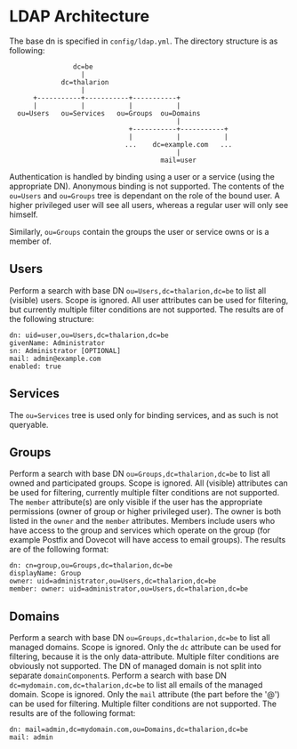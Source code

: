 # LDAP Architecture

The base dn is specified in `config/ldap.yml`. The directory structure is as following:
```
                dc=be
                  |
             dc=thalarion
                  |
      +-----------+-----------+-----------+
      |           |           |           |
  ou=Users   ou=Services   ou=Groups  ou=Domains
                                          |
                              +-----------+-----------+
                              |           |           |
                             ...    dc=example.com   ...
                                          |
                                      mail=user

```

Authentication is handled by binding using a user or a service (using the appropriate DN). Anonymous binding is not supported. The contents of the `ou=Users` and `ou=Groups` tree is dependant on the role of the bound user. A higher privileged user will see all users, whereas a regular user will only see himself.

Similarly, `ou=Groups` contain the groups the user or service owns or is a member of.

## Users

Perform a search with base DN `ou=Users,dc=thalarion,dc=be` to list all (visible) users. Scope is ignored. All user attributes can be used for filtering, but currently multiple filter conditions are not supported.
The results are of the following structure:

```
dn: uid=user,ou=Users,dc=thalarion,dc=be
givenName: Administrator
sn: Administrator [OPTIONAL]
mail: admin@example.com
enabled: true
```

## Services

The `ou=Services` tree is used only for binding services, and as such is not queryable.

## Groups

Perform a search with base DN `ou=Groups,dc=thalarion,dc=be` to list all owned and participated groups. Scope is ignored. All (visible) attributes can be used for filtering, currently multiple filter conditions are not supported. The `member` attribute(s) are only visible if the user has the appropriate permissions (owner of group or higher privileged user). The owner is both listed in the `owner` and the `member` attributes. Members include users who have access to the group and services which operate on the group (for example Postfix and Dovecot will have access to email groups).
The results are of the following format:

```
dn: cn=group,ou=Groups,dc=thalarion,dc=be
displayName: Group
owner: uid=administrator,ou=Users,dc=thalarion,dc=be
member: owner: uid=administrator,ou=Users,dc=thalarion,dc=be

```

## Domains

Perform a search with base DN `ou=Groups,dc=thalarion,dc=be` to list all managed domains. Scope is ignored. Only the `dc` attribute can be used for filtering, because it is the only data-attribute. Multiple filter conditions are obviously not supported. The DN of managed domain is not split into separate `domainComponent`s.
Perform a search with base DN `dc=mydomain.com,dc=thalarion,dc=be` to list all emails of the managed domain. Scope is ignored. Only the `mail` attribute (the part before the '@') can be used for filtering. Multiple filter conditions are not supported.
The results are of the following format:

```
dn: mail=admin,dc=mydomain.com,ou=Domains,dc=thalarion,dc=be
mail: admin

```
